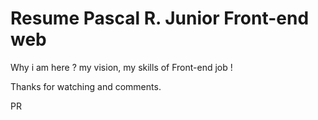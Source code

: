 # Resume Pascal R. Junior Front-end web

Why i am here ?
my vision, my skills of Front-end job !

Thanks for watching and comments.

PR
